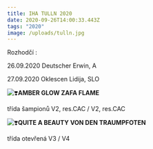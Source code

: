 ```yaml
---
title: IHA TULLN 2020
date: 2020-09-26T14:00:33.443Z
tags: "2020"
image: /uploads/tulln.jpg
---
```

Rozhodčí : 

26.09.2020 Deutscher Erwin, A

27.09.2020 Oklescen Lidija, SLO

![❣️](https://static.xx.fbcdn.net/images/emoji.php/v9/teb/1/16/2763.png)**AMBER GLOW ZAFA FLAME**

třída šampionů V2, res.CAC / V2, res.CAC

![❣️](https://static.xx.fbcdn.net/images/emoji.php/v9/teb/1/16/2763.png)**QUITE A BEAUTY VON DEN TRAUMPFOTEN**

třída otevřená V3 / V4